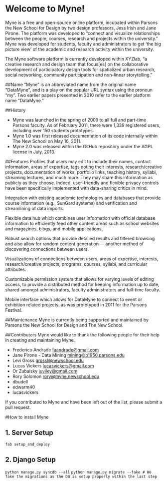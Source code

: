 Welcome to Myne!
=====================

Myne is a free and open-source online platform, incubated within Parsons the New School for Design by two design professors, Jess Irish and Jane Pirone. The platform was developed to “connect and visualize relationships between the people, courses, research and projects within the university.” 
Myne was developed for students, faculty and administrators to get ‘the big picture view’ of the academic and research activity within the university.

The Myne software platform is currently developed within XYZlab, “a creative research and design team that focus[es] on the collaborative development of participatory design tools for spatialized urban research, social networking, community participation and non-linear storytelling.” 

##Name
“Myne” is an abbreviated name from the original name "DataMyne", and is a play on the popular URL syntax using the pronoun “my”. Two earlier papers presented in 2010 refer to the earlier platform name “DataMyne.”

##History
* Myne was launched in the spring of 2009 to all full and part-time Parsons faculty. As of February 2011, there were 1,339 registered users, including over 150 students prototypes.
* Myne 1.0 was first released documentation of its code internally within The New School on May 16, 2011.
* Myne 2.0 was released within the GitHub repository under the AGPL license in July, 2013.

##Features
Profiles that users may edit to include their names, contact information, areas of expertise, tags noting their interests, research/creative projects, documentation of works, portfolio links, teaching history, syllabi, streaming lectures, and much more. They may share this information as publicly as they choose. Indeed, user-friendly and flexible privacy controls have been specifically implemented with data-sharing critics in mind.

Integration with existing academic technologies and databases that provide course information (e.g., SunGard systems) and verification and streamlining of data imports.

Flexible data hub which combines user information with official database information to efficiently feed other content areas such as school websites and magazines, blogs, and mobile applications.

Robust search options that provide detailed results and filtered browsing and also allow for random content generation — another method of discovering connections between users.

Visualizations of connections between users, areas of expertise, interests, research/creative projects, programs, courses, syllabi, and curricular attributes.

Customizable permission system that allows for varying levels of editing access, to provide a distributed method for keeping information up to date, shared amongst administrators, faculty administrators and full-time faculty.

Mobile interface which allows for DataMyne to connect to event or exhibition related projects, as was prototyped in 2011 for the Parsons Festival.

##Maintenance
Myne is currently being supported and maintained by Parsons the New School for Design and The New School.

##Contributors
Myne would like to thank the following people for their help in creating and maintaining Myne.

* Frederico Andrade <faandrade@gmail.com>
* Jane Pirone - Data Mining <mining@b1950.parsons.edu>
* Levi Gross <grossl@newschool.edu>
* Lucas Vickers <lucasvickers@gmail.com>
* Or Zubalsky <juviley@gmail.com>
* Rory Solomon <rory@myne.newschool.edu>
* dbudell
* edwarm40
* lucasvickers

If you contributed to Myne and have been left out of the list, please submit a pull request.

#How to install Myne

## 1. Server Setup

`fab setup_and_deploy`

## 2. Django Setup

 `python manage.py syncdb --all`
 `python manage.py migrate --fake # We fake the migrations as the DB is setup properly within the last step`

